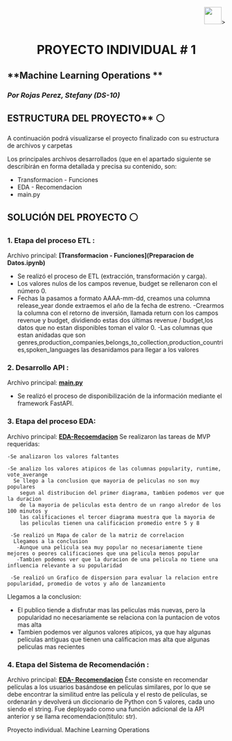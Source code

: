 <p align=right><img src=https://th.bing.com/th/id/OIP.CUqEPGqSzaHYWS3lfwSqJwHaHa? height=40>><p>

# <h1 align=center> **PROYECTO INDIVIDUAL # 1**</h1>

## **Machine Learning Operations ** 
### *Por Rojas Perez, Stefany (DS-10)*


## ESTRUCTURA DEL PROYECTO** :white_circle:

A continuación podrá visualizarse el proyecto finalizado con su estructura de archivos y carpetas

Los principales archivos desarrollados (que en el apartado siguiente se describirán en forma detallada y precisa su contenido, son:
- Transformacion - Funciones
- EDA - Recomendacion
- main.py

## SOLUCIÓN DEL PROYECTO :white_circle:

### 1. Etapa del proceso ETL :

Archivo principal: **[Transformacion - Funciones](Preparacion de Datos.ipynb)**
- Se realizó el proceso de ETL (extracción, transformación y carga).
- Los valores nulos de los campos revenue, budget se rellenaron con el número 0.
- Fechas  la pasamos a formato AAAA-mm-dd, creamos una columna  release_year donde extraemos el año de la fecha de estreno.
-Crearmos la columna con el retorno de inversión, llamada return con los campos revenue y budget, 
dividiendo estas dos últimas revenue / budget,los datos que no estan disponibles toman el valor 0.
-Las columnas que estan anidadas que son genres,production_companies,belongs_to_collection,production_countries,spoken_languages las 
desanidamos para llegar a los valores 

### 2. Desarrollo API :

Archivo principal: **[main.py](main.py)**
- Se realizó el proceso de disponibilización de la información mediante el framework FastAPI.

### 3. Etapa del proceso EDA:
Archivo principal: **[EDA-Recoemdacion](EDA.ipynb)**
Se realizaron las tareas de MVP requeridas:
 
    -Se analizaron los valores faltantes 
    
    -Se analizo los valores atipicos de las columnas popularity, runtime, vote_averange 
      Se llego a la conclusion que mayoria de peliculas no son muy populares 
        segun al distribucion del primer diagrama, tambien podemos ver que la duracion 
        de la mayoria de peliculas esta dentro de un rango alredor de los 100 minutos y 
        las calificaciones el tercer diagrama muestra que la mayoria de 
        las peliculas tienen una calificacion promedio entre 5 y 8 
        
     -Se realizó un Mapa de calor de la matriz de correlacion 
      Llegamos a la conclusion
       -Aunque una pelicula sea muy popular no necesariamente tiene mejores o peores calificaciones que una pelicula menos popular 
       -Tambien podemos ver que la duracion de una pelicula no tiene una influencia relevante a su popularidad
       
     -Se realizó un Grafico de dispersion para evaluar la relacion entre popularidad, promedio de votos y año de lanzamiento 
 Llegamos a la conclusion:
- El publico tiende a disfrutar mas las peliculas más nuevas, pero la popularidad no necesariamente se relaciona con la puntacion de votos mas alta
- Tambien podemos ver algunos valores atipicos, ya que hay algunas peliculas antiguas que tienen una calificacion mas alta que algunas peliculas mas recientes

### 4. Etapa del Sistema de Recomendación :
Archivo principal: **[EDA- Recomendacion](recomendacion.ipynb)**
Éste consiste en recomendar películas a los usuarios basándose en películas similares, por lo que se debe encontrar la similitud entre las película y el resto de películas, se ordenarán y devolverá un diccionario de Python con 5 valores, cada uno siendo el string. Fue deployado como una función adicional de la API anterior y se llama recomendacion(titulo: str).



Proyecto individual. Machine Learning Operations

